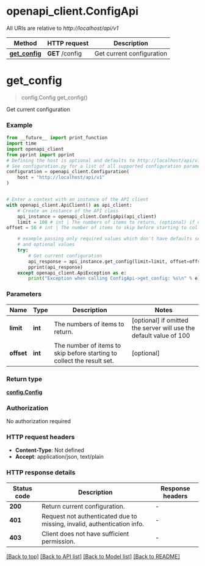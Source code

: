 # openapi_client.ConfigApi

All URIs are relative to *http://localhost/api/v1*

Method | HTTP request | Description
------------- | ------------- | -------------
[**get_config**](ConfigApi.md#get_config) | **GET** /config | Get current configuration


# **get_config**
> config.Config get_config()

Get current configuration

### Example

```python
from __future__ import print_function
import time
import openapi_client
from pprint import pprint
# Defining the host is optional and defaults to http://localhost/api/v1
# See configuration.py for a list of all supported configuration parameters.
configuration = openapi_client.Configuration(
    host = "http://localhost/api/v1"
)


# Enter a context with an instance of the API client
with openapi_client.ApiClient() as api_client:
    # Create an instance of the API class
    api_instance = openapi_client.ConfigApi(api_client)
    limit = 100 # int | The numbers of items to return. (optional) if omitted the server will use the default value of 100
offset = 56 # int | The number of items to skip before starting to collect the result set. (optional)

    # example passing only required values which don't have defaults set
    # and optional values
    try:
        # Get current configuration
        api_response = api_instance.get_config(limit=limit, offset=offset)
        pprint(api_response)
    except openapi_client.ApiException as e:
        print("Exception when calling ConfigApi->get_config: %s\n" % e)
```

### Parameters

Name | Type | Description  | Notes
------------- | ------------- | ------------- | -------------
 **limit** | **int**| The numbers of items to return. | [optional] if omitted the server will use the default value of 100
 **offset** | **int**| The number of items to skip before starting to collect the result set. | [optional]

### Return type

[**config.Config**](Config.md)

### Authorization

No authorization required

### HTTP request headers

 - **Content-Type**: Not defined
 - **Accept**: application/json, text/plain

### HTTP response details
| Status code | Description | Response headers |
|-------------|-------------|------------------|
**200** | Return current configuration. |  -  |
**401** | Request not authenticated due to missing, invalid, authentication info. |  -  |
**403** | Client does not have sufficient permission. |  -  |

[[Back to top]](#) [[Back to API list]](../README.md#documentation-for-api-endpoints) [[Back to Model list]](../README.md#documentation-for-models) [[Back to README]](../README.md)

